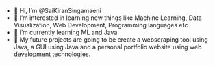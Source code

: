 - 👋 Hi, I’m @SaiKiranSingamaeni
- 👀 I’m interested in learning new things like Machine Learning, Data Visualization, Web Development, Programming languages etc.
- 🌱 I’m currently learning ML and Java
- 💞️ My future projects are going to be create a webscraping tool using Java, a GUI using Java and a personal portfolio website using web development technologies.

<!---
SaiKiranSingamaeni/SaiKiranSingamaeni is a ✨ special ✨ repository because its `README.md` (this file) appears on your GitHub profile.
You can click the Preview link to take a look at your changes.
--->
